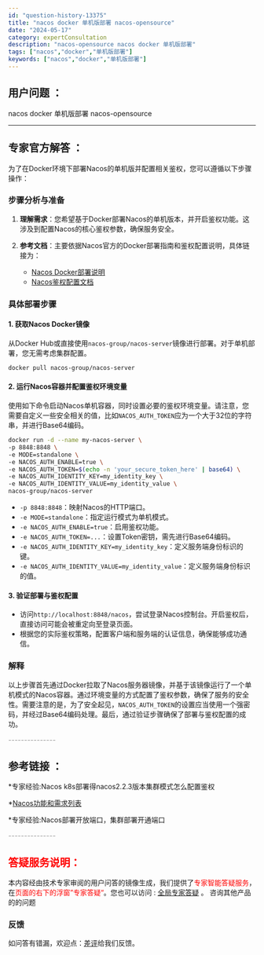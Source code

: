 ```yaml
---
id: "question-history-13375"
title: "nacos docker 单机版部署 nacos-opensource"
date: "2024-05-17"
category: expertConsultation
description: "nacos-opensource nacos docker 单机版部署"
tags: ["nacos","docker","单机版部署"]
keywords: ["nacos","docker","单机版部署"]
---
```


## 用户问题 ： 
 nacos docker 单机版部署 nacos-opensource 

---------------
## 专家官方解答 ：

为了在Docker环境下部署Nacos的单机版并配置相关鉴权，您可以遵循以下步骤操作：

### 步骤分析与准备
1. **理解需求**：您希望基于Docker部署Nacos的单机版本，并开启鉴权功能。这涉及到配置Nacos的核心鉴权参数，确保服务安全。

2. **参考文档**：主要依据Nacos官方的Docker部署指南和鉴权配置说明，具体链接为：
   - [Nacos Docker部署说明](https://github.com/nacos-group/nacos-docker)
   - [Nacos鉴权配置文档](https://nacos.io/docs/latest/guide/user/auth/)

### 具体部署步骤

#### 1. 获取Nacos Docker镜像
从Docker Hub或直接使用`nacos-group/nacos-server`镜像进行部署。对于单机部署，您无需考虑集群配置。

```bash
docker pull nacos-group/nacos-server
```

#### 2. 运行Nacos容器并配置鉴权环境变量
使用如下命令启动Nacos单机容器，同时设置必要的鉴权环境变量。请注意，您需要自定义一些安全相关的值，比如`NACOS_AUTH_TOKEN`应为一个大于32位的字符串，并进行Base64编码。

```bash
docker run -d --name my-nacos-server \
-p 8848:8848 \
-e MODE=standalone \
-e NACOS_AUTH_ENABLE=true \
-e NACOS_AUTH_TOKEN=$(echo -n 'your_secure_token_here' | base64) \
-e NACOS_AUTH_IDENTITY_KEY=my_identity_key \
-e NACOS_AUTH_IDENTITY_VALUE=my_identity_value \
nacos-group/nacos-server
```

- `-p 8848:8848`：映射Nacos的HTTP端口。
- `-e MODE=standalone`：指定运行模式为单机模式。
- `-e NACOS_AUTH_ENABLE=true`：启用鉴权功能。
- `-e NACOS_AUTH_TOKEN=...`：设置Token密钥，需先进行Base64编码。
- `-e NACOS_AUTH_IDENTITY_KEY=my_identity_key`：定义服务端身份标识的键。
- `-e NACOS_AUTH_IDENTITY_VALUE=my_identity_value`：定义服务端身份标识的值。

#### 3. 验证部署与鉴权配置
- 访问`http://localhost:8848/nacos`，尝试登录Nacos控制台。开启鉴权后，直接访问可能会被重定向至登录页面。
- 根据您的实际鉴权策略，配置客户端和服务端的认证信息，确保能够成功通信。

### 解释
以上步骤首先通过Docker拉取了Nacos服务器镜像，并基于该镜像运行了一个单机模式的Nacos容器。通过环境变量的方式配置了鉴权参数，确保了服务的安全性。需要注意的是，为了安全起见，`NACOS_AUTH_TOKEN`的设置应当使用一个强密码，并经过Base64编码处理。最后，通过验证步骤确保了部署与鉴权配置的成功。


<font color="#949494">---------------</font> 


## 参考链接 ：

*专家经验:Nacos k8s部署得nacos2.2.3版本集群模式怎么配置鉴权 
 
 *[Nacos功能和需求列表](https://nacos.io/docs/latest/archive/feature-list)
 
 *专家经验:Nacos部署开放端口，集群部署开通端口 


 <font color="#949494">---------------</font> 
 


## <font color="#FF0000">答疑服务说明：</font> 

本内容经由技术专家审阅的用户问答的镜像生成，我们提供了<font color="#FF0000">专家智能答疑服务</font>，在<font color="#FF0000">页面的右下的浮窗”专家答疑“</font>。您也可以访问 : [全局专家答疑](https://opensource.alibaba.com/chatBot) 。 咨询其他产品的的问题

### 反馈
如问答有错漏，欢迎点：[差评](https://ai.nacos.io/user/feedbackByEnhancerGradePOJOID?enhancerGradePOJOId=13873)给我们反馈。
